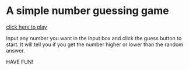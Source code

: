 # A simple number guessing game

[click here to play](https://wshimei.github.io/number-guessing/)

Input any number you want in the input box and click the guess button to start.
It will tell you if you get the number higher or lower than the random answer.

HAVE FUN!
